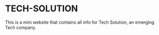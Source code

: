 # TECH-SOLUTION
This is a mini website that contains all info for Tech Solution, an emerging Tech company.
